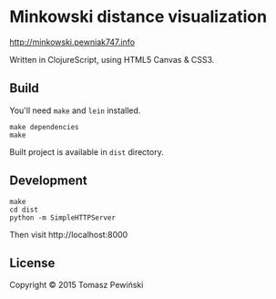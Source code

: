 # Minkowski distance visualization

http://minkowski.pewniak747.info

Written in ClojureScript, using HTML5 Canvas & CSS3.

## Build

You'll need `make` and `lein` installed.

```
make dependencies
make
```

Built project is available in `dist` directory.

## Development

```
make
cd dist
python -m SimpleHTTPServer
```

Then visit http://localhost:8000

## License

Copyright © 2015 Tomasz Pewiński
